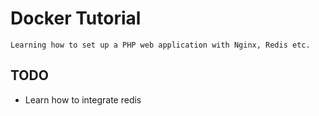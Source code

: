 # Docker Tutorial
    Learning how to set up a PHP web application with Nginx, Redis etc.

## TODO
- Learn how to integrate redis
